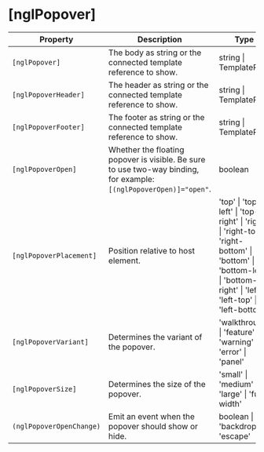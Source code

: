 # [nglPopover]

| Property | Description | Type | Default |
| -------- | ----------- | ---- | ------- |
| `[nglPopover]` | The body as string or the connected template reference to show. | string \| TemplateRef | |
| `[nglPopoverHeader]` | The header as string or the connected template reference to show. | string \| TemplateRef | |
| `[nglPopoverFooter]` | The footer as string or the connected template reference to show. | string \| TemplateRef | |
| `[nglPopoverOpen]` | Whether the floating popover is visible. Be sure to use two-way binding, for example: `[(nglPopoverOpen)]="open"`. | boolean | |
| `[nglPopoverPlacement]` | Position relative to host element. | 'top' \| 'top-left' \| 'top-right' \| 'right' \| 'right-top' \| 'right-bottom' \| 'bottom' \| 'bottom-left' \| 'bottom-right' \| 'left' \| 'left-top' \| 'left-bottom' | 'top' |
| `[nglPopoverVariant]` | Determines the variant of the popover. |  'walkthrough' \| 'feature' \| 'warning' \| 'error' \| 'panel' | |
| `[nglPopoverSize]` | Determines the size of the popover. | 'small' \| 'medium' \| 'large' \| 'full-width' | |
| `(nglPopoverOpenChange)` | Emit an event when the popover should show or hide. | boolean \| 'x' \| 'backdrop' \| 'escape' |

